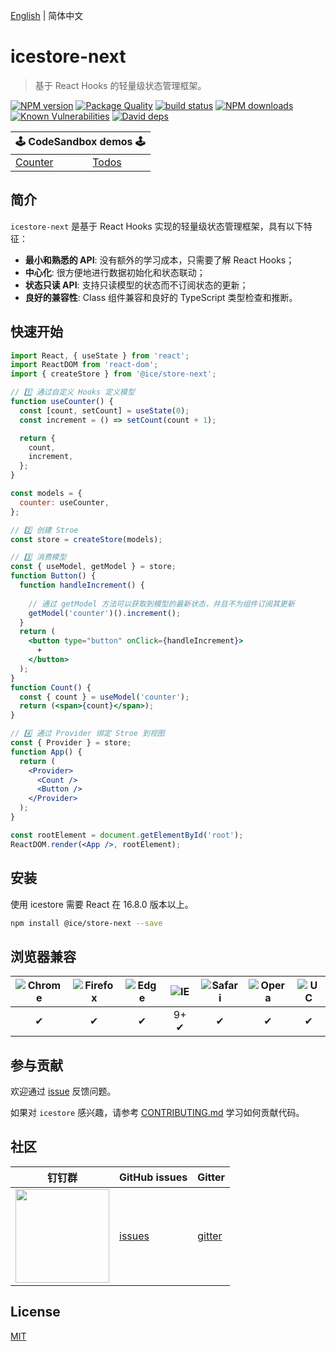 [English](./README.md) | 简体中文

# icestore-next

> 基于 React Hooks 的轻量级状态管理框架。

[![NPM version](https://img.shields.io/npm/v/@ice/store-next.svg?style=flat)](https://npmjs.org/package/@ice/store-next)
[![Package Quality](https://npm.packagequality.com/shield/@ice%2Fstore.svg)](https://packagequality.com/#?package=@ice/store-next)
[![build status](https://img.shields.io/travis/ice-lab/icestore-next.svg?style=flat-square)](https://travis-ci.org/ice-lab/icestore-next)
[![NPM downloads](http://img.shields.io/npm/dm/@ice/store-next.svg?style=flat)](https://npmjs.org/package/@ice/store-next)
[![Known Vulnerabilities](https://snyk.io/test/npm/@ice/store-next/badge.svg)](https://snyk.io/test/npm/@ice/store-next)
[![David deps](https://img.shields.io/david/ice-lab/icestore-next.svg?style=flat-square)](https://david-dm.org/ice-lab/icestore-next)

<table>
  <thead>
    <tr>
      <th colspan="5"><center>🕹 CodeSandbox demos 🕹</center></th>
    </tr>
  </thead>
  <tbody>
    <tr>
      <td><a href="https://codesandbox.io/s/github/ice-lab/icestore-next/tree/master/examples/counter?module=/src/index.tsx">Counter</a></td>
      <td><a href="https://codesandbox.io/s/github/ice-lab/icestore-next/tree/master/examples/todos?module=/src/index.tsx">Todos</a></td>
    </tr>
  </tbody>
</table>

## 简介

`icestore-next` 是基于 React Hooks 实现的轻量级状态管理框架，具有以下特征：

* **最小和熟悉的 API**: 没有额外的学习成本，只需要了解 React Hooks；
* **中心化**: 很方便地进行数据初始化和状态联动；
* **状态只读 API**: 支持只读模型的状态而不订阅状态的更新；
* **良好的兼容性**: Class 组件兼容和良好的 TypeScript 类型检查和推断。

## 快速开始

```jsx
import React, { useState } from 'react';
import ReactDOM from 'react-dom';
import { createStore } from '@ice/store-next';

// 1️⃣ 通过自定义 Hooks 定义模型
function useCounter() {
  const [count, setCount] = useState(0);
  const increment = () => setCount(count + 1);

  return {
    count,
    increment,
  };
}

const models = {
  counter: useCounter,
};

// 2️⃣ 创建 Stroe
const store = createStore(models);

// 3️⃣ 消费模型
const { useModel, getModel } = store;
function Button() {
  function handleIncrement() {
  
    // 通过 getModel 方法可以获取到模型的最新状态，并且不为组件订阅其更新
    getModel('counter')().increment();
  }
  return (
    <button type="button" onClick={handleIncrement}>
      +
    </button>
  );
}
function Count() {
  const { count } = useModel('counter');
  return (<span>{count}</span>);
}

// 4️⃣ 通过 Provider 绑定 Stroe 到视图
const { Provider } = store;
function App() {
  return (
    <Provider>
      <Count />
      <Button />
    </Provider>
  );
}

const rootElement = document.getElementById('root');
ReactDOM.render(<App />, rootElement);
```

## 安装

使用 icestore 需要 React 在 16.8.0 版本以上。

```bash
npm install @ice/store-next --save
```

## 浏览器兼容

| ![Chrome](https://raw.github.com/alrra/browser-logos/master/src/chrome/chrome_48x48.png) | ![Firefox](https://raw.github.com/alrra/browser-logos/master/src/firefox/firefox_48x48.png) | ![Edge](https://raw.github.com/alrra/browser-logos/master/src/edge/edge_48x48.png) | ![IE](https://raw.github.com/alrra/browser-logos/master/src/archive/internet-explorer_9-11/internet-explorer_9-11_48x48.png) | ![Safari](https://raw.github.com/alrra/browser-logos/master/src/safari/safari_48x48.png) | ![Opera](https://raw.github.com/alrra/browser-logos/master/src/opera/opera_48x48.png) | ![UC](https://raw.github.com/alrra/browser-logos/master/src/uc/uc_48x48.png) |
| :--------------------------------------------------------------------------------------: | :-----------------------------------------------------------------------------------------: | :--------------------------------------------------------------------------------: | :--------------------------------------------------------------------------------------------------------------------------: | :--------------------------------------------------------------------------------------: | :-----------------------------------------------------------------------------------: | :--------------------------------------------------------------------------: |
|✔ |✔|✔|9+ ✔|✔|✔|✔|

## 参与贡献

欢迎通过 [issue](https://github.com/alibaba/ice/issues/new) 反馈问题。

如果对 `icestore` 感兴趣，请参考 [CONTRIBUTING.md](https://github.com/alibaba/ice/blob/master/.github/CONTRIBUTING.md) 学习如何贡献代码。

## 社区

| 钉钉群	                             | GitHub issues |  Gitter |
|-------------------------------------|--------------|---------|
| <a href="https://ice.alicdn.com/assets/images/qrcode.png"><img src="https://ice.alicdn.com/assets/images/qrcode.png" width="150" /></a> | [issues]     | [gitter]|

[issues]: https://github.com/alibaba/ice/issues
[gitter]: https://gitter.im/alibaba/ice

## License

[MIT](LICENSE)
